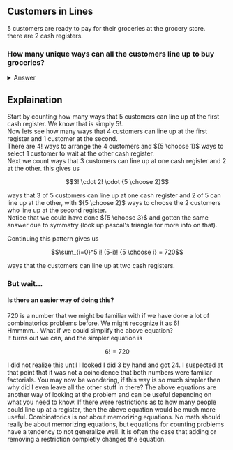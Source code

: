 ## Customers in Lines
$5$ customers are ready to pay for their groceries at the grocery store.  
there are $2$ cash registers.  
### How many unique ways can all the customers line up to buy groceries?
<details><summary>Answer</summary>$$\sum_{i=0}^5 i! (5-i)! {n \choose i} = 720$$</details>

## Explaination
Start by counting how many ways that $5$ customers can line up at the first cash register.  We know that is simply $5!$.  
Now lets see how many ways that $4$ customers can line up at the first register and $1$ customer at the second.  
There are $4!$ ways to arrange the $4$ customers and ${5 \choose 1}$ ways to select $1$ customer to wait at the other cash register.  
Next we count ways that $3$ customers can line up at one cash register and $2$ at the other.  this gives us
```math
3! \cdot 2! \cdot {5 \choose 2}
```
ways that $3$ of $5$ customers can line up at one cash register and $2$ of $5$ can line up at the other, with ${5 \choose 2}$ ways to choose the $2$ customers who line up at the second register.  
Notice that we could have done ${5 \choose 3}$ and gotten the same answer due to symmatry (look up pascal's triangle for more info on that).  

  

Continuing this pattern gives us
```math
\sum_{i=0}^5 i! (5-i)! {5 \choose i} = 720
```
ways that the customers can line up at two cash registers.  
### But wait...
#### Is there an easier way of doing this?
$720$ is a number that we might be familiar with if we have done a lot of combinatorics problems before.  We might recognize it as $6!$   
Hmmmm... What if we could simplify the above equation?  
It turns out we can, and the simpler equation is
```math
6! = 720
```
I did not realize this until I looked I did $3$ by hand and got $24$.  I suspected at that point that it was not a coincidence that both numbers were familiar factorials.  You may now be wondering, if this way is so much simpler then why did I even leave all the other stuff in there?  The above equations are another way of looking at the problem and can be useful depending on what you need to know.  If there were restrictions as to how many people could line up at a register, then the above equation would be much more useful.  Combinatorics is not about memorizing equations.  No math should really be about memorizing equations, but equations for counting problems have a tendency to not generalize well.  It is often the case that adding or removing a restriction completly changes the equation.
